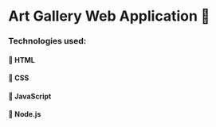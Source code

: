 # Art Gallery Web Application 🎨
### Technologies used:
#### 🔨 HTML
#### 🔨 CSS
#### 🔨 JavaScript
#### 🔨 Node.js
 
